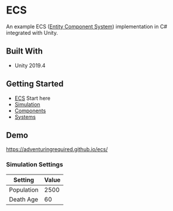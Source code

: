 # ECS

An example ECS ([Entity Component System](https://en.wikipedia.org/wiki/Entity_component_system)) implementation in C# integrated with Unity.

## Built With

- Unity 2019.4

## Getting Started

- [ECS](Assets/ECS) Start here
- [Simulation](Assets/Scripts/Simulation/Simulation.cs)
- [Components](Assets/Scripts/Simulation/Components)
- [Systems](Assets/Scripts/Simulation/Systems)

## Demo

https://adventuringrequired.github.io/ecs/

### Simulation Settings

| Setting    | Value |
| ---------- | ----- |
| Population | 2500  |
| Death Age  | 60    |

